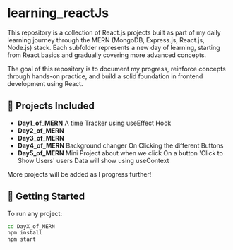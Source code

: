 # learning_reactJs

This repository is a collection of React.js projects built as part of my daily learning journey through the MERN (MongoDB, Express.js, React.js, Node.js) stack. Each subfolder represents a new day of learning, starting from React basics and gradually covering more advanced concepts.

The goal of this repository is to document my progress, reinforce concepts through hands-on practice, and build a solid foundation in frontend development using React.

## 📁 Projects Included

- **Day1_of_MERN** A time Tracker using useEffect Hook
- **Day2_of_MERN** 
- **Day3_of_MERN**
- **Day4_of_MERN** Background changer On Clicking the different Buttons
- **Day5_of_MERN** Mini Project about when we click On a button 'Click to Show Users' users Data will show using useContext 

More projects will be added as I progress further!

## 🚀 Getting Started

To run any project:

```bash
cd DayX_of_MERN
npm install
npm start
